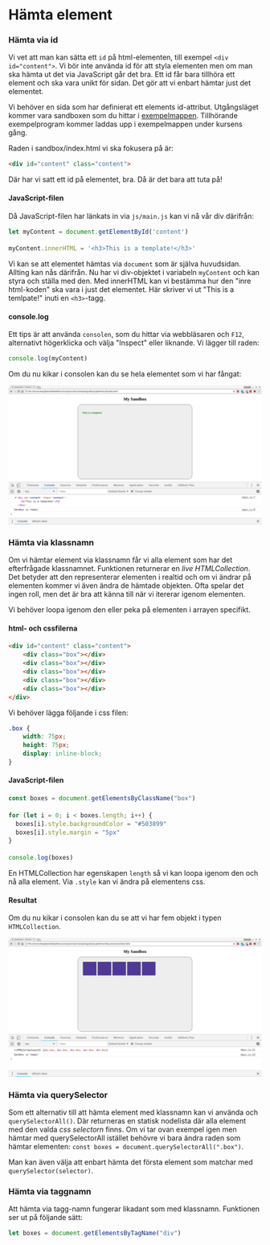 Hämta element
==================================

### Hämta via id

Vi vet att man kan sätta ett `id` på html-elementen, till exempel `<div id="content">`. Vi bör inte använda id för att styla elementen men om man ska hämta ut det via JavaScript går det bra. Ett id får bara tillhöra ett element och ska vara unikt för sidan. Det gör att vi enbart hämtar just det elementet.

Vi behöver en sida som har definierat ett elements id-attribut. Utgångsläget kommer vara sandboxen som du hittar i [exempelmappen](https://github.com/dbwebb-se/javascript1/tree/master/example/sandbox). Tillhörande exempelprogram kommer laddas upp i exempelmappen under kursens gång.

Raden i sandbox/index.html vi ska fokusera på är:

```html
<div id="content" class="content">
```

Där har vi satt ett id på elementet, bra. Då är det bara att tuta på!



#### JavaScript-filen

Då JavaScript-filen har länkats in via `js/main.js` kan vi nå vår div därifrån:

```js
let myContent = document.getElementById('content')

myContent.innerHTML = '<h3>This is a template!</h3>'
```

Vi kan se att elementet hämtas via `document` som är själva huvudsidan. Allting kan nås därifrån. Nu har vi div-objektet i variabeln `myContent` och kan styra och ställa med den. Med innerHTML kan vi bestämma hur den "inre html-koden" ska vara i just det elementet. Här skriver vi ut "This is a temlpate!" inuti en `<h3>`-tagg.



#### console.log

Ett tips är att använda `consolen`, som du hittar via webbläsaren och `F12`, alternativt högerklicka och välja "Inspect" eller liknande. Vi lägger till raden:

```js
console.log(myContent)
```

Om du nu kikar i consolen kan du se hela elementet som vi har fångat:

![Utskriften i consolen](../img/consolelog1.png)



### Hämta via klassnamn

Om vi hämtar element via klassnamn får vi alla element som har det efterfrågade klassnamnet. Funktionen returnerar en *live HTMLCollection*. Det betyder att den representerar elementen i realtid och om vi ändrar på elementen kommer vi även ändra de hämtade objekten. Ofta spelar det ingen roll, men det är bra att känna till när vi itererar igenom elementen.

Vi behöver loopa igenom den eller peka på elementen i arrayen specifikt.



#### html- och cssfilerna

```html
<div id="content" class="content">
    <div class="box"></div>
    <div class="box"></div>
    <div class="box"></div>
    <div class="box"></div>
    <div class="box"></div>
</div>
```

Vi behöver lägga följande i css filen:

```css
.box {
    width: 75px;
    height: 75px;
    display: inline-block;
}
```


#### JavaScript-filen

```js
const boxes = document.getElementsByClassName("box")

for (let i = 0; i < boxes.length; i++) {
  boxes[i].style.backgroundColor = "#503899"
  boxes[i].style.margin = "5px"
}

console.log(boxes)
```

En HTMLCollection har egenskapen `length` så vi kan loopa igenom den och nå alla element. Via `.style` kan vi ändra på elementens css.



#### Resultat

Om du nu kikar i consolen kan du se att vi har fem objekt i typen `HTMLCollection`.

![element hämtade via klassnamn](../img/classname.png)



### Hämta via querySelector

Som ett alternativ till att hämta element med klassnamn kan vi använda och `querySelectorAll()`. Där returneras en statisk nodelista där alla element med den valda *css selectorn* finns. Om vi tar ovan exempel igen men hämtar med querySelectorAll istället behövre vi bara ändra raden som hämtar elementen: `const boxes = document.querySelectorAll(".box")`.

Man kan även välja att enbart hämta det första element som matchar med `querySelector(selector)`.



### Hämta via taggnamn

Att hämta via tagg-namn fungerar likadant som med klassnamn. Funktionen ser ut på följande sätt:

```js
let boxes = document.getElementsByTagName("div")
```

